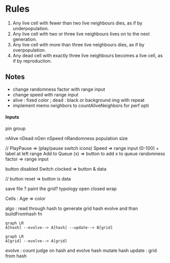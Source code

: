 # Rules

<ol>
    <li>Any live cell with fewer than two live neighbours dies, as if by underpopulation.</li>
    <li>Any live cell with two or three live neighbours lives on to the next generation.</li>
    <li>Any live cell with more than three live neighbours dies, as if by overpopulation.</li>
    <li>Any dead cell with exactly three live neighbours becomes a live cell, as if by reproduction.</li>
</ol>

## Notes

<ul>
    <li>change randomness factor with range input</li>
    <li>change speed with range input</li>
    <li>alive : fixed color ; dead : black or background img with repeat</li>
    <li>implement memo neighbors to countAliveNeighbors for perf opti</li>
</ul>

#### Inputs

pin group

<ul>

</ul>

nAlive nDead nGen nSpeed nRandomness population size

// PlayPause => (play/pause switch icons)
Speed => range input (0-100) + label at left
range Add to Queue (x) => button to add x to queue
randomness factor => range input

button disabled Switch clocked => button & data

// button reset => button is data

save file ?
paint the grid?
typology open closed wrap

Cells :
Age => color

algo : read through hash to generate grid
hash evolve and than buildFromhash fn

```mermaid
graph LR
A[hash] --evolve--> A[hash] --update--> B[grid]
```

```mermaid
graph LR
A[grid] --evolve--> A[grid]
```

evolve : count judge on hash and evolve hash mutate hash
update : grid from hash 
